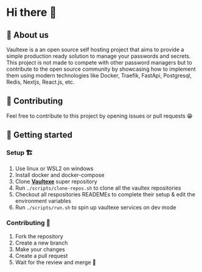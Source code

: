 # Hi there 👋

## 🙌  About us

Vaultexe is a an open source self hosting project that aims to provide a simple production ready solution to manage your passwords and secrets. This project is not made to compete with other password managers but to contribute to the open source community by showcasing how to implement them using modern technologies like Docker, Traefik, FastApi, Postgresql, Redis, Nextjs, React.js, etc.

## 🤝 Contributing

Feel free to contribute to this project by opening issues or pull requests 😁

## 🚀 Getting started

### Setup 🏗️

1. Use linux or WSL2 on windows
2. Install docker and docker-compose
3. Clone [**Vaultexe**](https://github.com/Vaultexe/vaultexe) super repository
4. Run `./scripts/clone-repos.sh` to clone all the vaultex repositories
5. Checkout all respositories READEMEs to complete their setup & edit the environment variables
6. Run `./scripts/run.sh` to spin up vaultexe services on dev mode

### Contributing 🔨

1. Fork the repository
2. Create a new branch
3. Make your changes
4. Create a pull request
5. Wait for the review and merge 🥳

